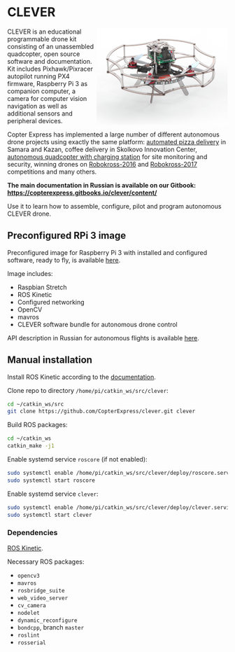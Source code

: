 CLEVER
======

<img src="docs/assets/clever3.png" align="right" width="300px" alt="CLEVER drone">

CLEVER is an educational programmable drone kit consisting of an unassembled quadcopter, open source software and documentation. Kit includes Pixhawk/Pixracer autopilot running PX4 firmware, Raspberry Pi 3 as companion computer, a camera for computer vision navigation as well as additional sensors and peripheral devices.

Copter Express has implemented a large number of different autonomous drone projects using exactly the same platform: [automated pizza delivery](https://www.youtube.com/watch?v=hmkAoZOtF58) in Samara and Kazan, coffee delivery in Skolkovo Innovation Center, [autonomous quadcopter with charging station](https://www.youtube.com/watch?v=RjX6nUqw1mI) for site monitoring and security, winning drones on [Robokross-2016](https://www.youtube.com/watch?v=dGbDaz_VmYU) and [Robokross-2017](https://youtu.be/AQnd2CRczbQ) competitions and many others.

**The main documentation in Russian is available on our Gitbook:**
**https://copterexpress.gitbooks.io/clever/content/**

Use it to learn how to assemble, configure, pilot and program autonomous CLEVER drone.

Preconfigured RPi 3 image
-------------------------

Preconfigured image for Raspberry Pi 3 with installed and configured software, ready to fly, is available [here](https://copterexpress.gitbooks.io/clever/content/docs/microsd_images.html).

Image includes:

* Raspbian Stretch
* ROS Kinetic
* Configured networking
* OpenCV
* mavros
* CLEVER software bundle for autonomous drone control

API description in Russian for autonomous flights is available [here](https://copterexpress.gitbooks.io/clever/content/docs/simple_offboard.html).

Manual installation
-------------------

Install ROS Kinetic according to the [documentation](http://wiki.ros.org/kinetic/Installation).

Clone repo to directory `/home/pi/catkin_ws/src/clever`:

```bash
cd ~/catkin_ws/src
git clone https://github.com/CopterExpress/clever.git clever
```

Build ROS packages:

```bash
cd ~/catkin_ws
catkin_make -j1
```

Enable systemd service `roscore` (if not enabled):

```bash
sudo systemctl enable /home/pi/catkin_ws/src/clever/deploy/roscore.service
sudo systemctl start roscore
```

Enable systemd service `clever`:

```bash
sudo systemctl enable /home/pi/catkin_ws/src/clever/deploy/clever.service
sudo systemctl start clever
```

### Dependencies

[ROS Kinetic](http://wiki.ros.org/kinetic).

Necessary ROS packages:

* `opencv3`
* `mavros`
* `rosbridge_suite`
* `web_video_server`
* `cv_camera`
* `nodelet`
* `dynamic_reconfigure`
* `bondcpp`, branch `master`
* `roslint`
* `rosserial`
